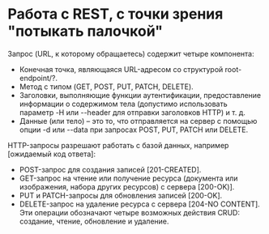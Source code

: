 # Работа с REST, с точки зрения "потыкать палочкой"

Запрос (URL, к которому обращаетесь) содержит четыре компонента:
* Конечная точка, являющаяся URL-адресом со структурой root-endpoint/?.
* Метод с типом (GET, POST, PUT, PATCH, DELETE).
* Заголовки, выполняющие функции аутентификации, предоставление информации о содержимом тела (допустимо использовать параметр -H или --header для отправки заголовков HTTP) и т. д.
* Данные (или тело) – это то, что отправляется на сервер с помощью опции -d или --data при запросах POST, PUT, PATCH или DELETE.

HTTP-запросы разрешают работать с базой данных, например [ожидаемый код ответа]:
* POST-запрос для создания записей [201-CREATED].
* GET-запрос на чтение или получение ресурса (документа или изображения, набора других ресурсов) с сервера [200-OK)].
* PUT и PATCH-запросы для обновления записей [200-OK].
* DELETE-запрос на удаление ресурса с сервера [204-NO CONTENT].
Эти операции обозначают четыре возможных действия CRUD: создание, чтение, обновление и удаление.
